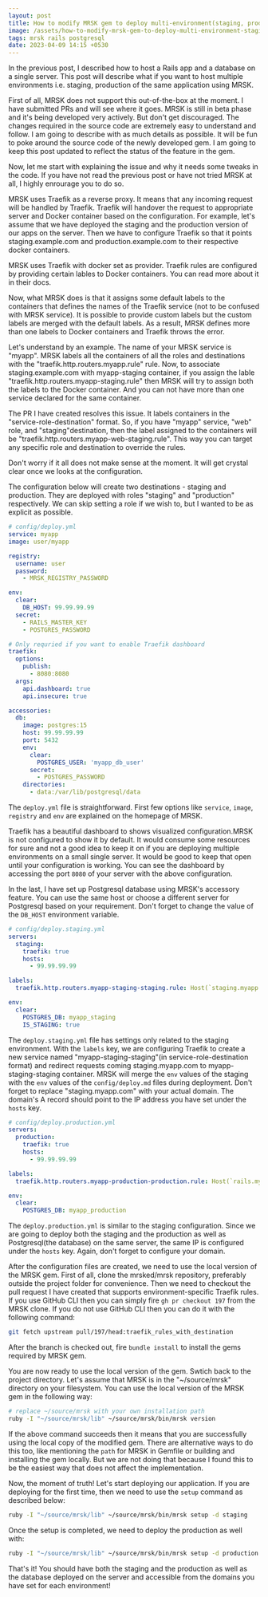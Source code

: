```yaml
---
layout: post
title: How to modify MRSK gem to deploy multi-environment(staging, production) applications
image: /assets/how-to-modify-mrsk-gem-to-deploy-multi-environment-staging-production-applications.png
tags: mrsk rails postgresql
date: 2023-04-09 14:15 +0530
---
```

In the previous post, I described how to host a Rails app and a database on a single server. This post will describe what if you want to host multiple environments i.e. staging, production of the same application using MRSK.

First of all, MRSK does not support this out-of-the-box at the moment. I have submitted PRs and will see where it goes. MRSK is still in beta phase and it's being developed very actively. But don't get discouraged. The changes required in the source code are extremely easy to understand and follow. I am going to describe with as much details as possible. It will be fun to poke around the source code of the newly developed gem. I am going to keep this post updated to reflect the status of the feature in the gem.

Now, let me start with explaining the issue and why it needs some tweaks in the code. If you have not read the previous post or have not tried MRSK at all, I highly enrourage you to do so.

MRSK uses Traefik as a reverse proxy. It means that any incoming request will be handled by Traefik. Traefik will handover the request to appropriate server and Docker container based on the configuration. For example, let's assume that we have deployed the staging and the production version of our apps on the server. Then we have to configure Traefik so that it points staging.example.com and production.example.com to their respective docker containers.

MRSK uses Traefik with docker set as provider. Traefik rules are configured by providing certain lables to Docker containers. You can read more about it in their docs.

Now, what MRSK does is that it assigns some default labels to the containers that defines the names of the Traefik service (not to be confused with MRSK service). It is possible to provide custom labels but the custom labels are merged with the default labels. As a result, MRSK defines more than one labels to Docker containers and Traefik throws the error.

Let's understand by an example. The name of your MRSK service is "myapp". MRSK labels all the containers of all the roles and destinations with the "traefik.http.routers.myapp.rule" rule. Now, to associate staging.example.com with myapp-staging container, if you assign the lable "traefik.http.routers.myapp-staging.rule" then MRSK will try to assign both the labels to the Docker container. And you can not have more than one service declared for the same container.

The PR I have created resolves this issue. It labels containers in the "service-role-destination" format. So, if you have "myapp" service, "web" role, and "staging"destination, then the label assigned to the containers will be "traefik.http.routers.myapp-web-staging.rule". This way you can target any specific role and destination to override the rules.

Don't worry if it all does not make sense at the moment. It will get crystal clear once we looks at the configuration.

The configuration below will create two destinations - staging and production. They are deployed with roles "staging" and "production" respectively. We can skip setting a role if we wish to, but I wanted to be as explicit as possible.

```yml
# config/deploy.yml
service: myapp
image: user/myapp

registry:
  username: user
  password:
    - MRSK_REGISTRY_PASSWORD

env:
  clear:
    DB_HOST: 99.99.99.99
  secret:
    - RAILS_MASTER_KEY
    - POSTGRES_PASSWORD

# Only requried if you want to enable Traefik dashboard
traefik:
  options:
    publish:
      - 8080:8080
  args:
    api.dashboard: true
    api.insecure: true

accessories:
  db:
    image: postgres:15
    host: 99.99.99.99
    port: 5432
    env:
      clear:
        POSTGRES_USER: 'myapp_db_user'
      secret:
        - POSTGRES_PASSWORD
    directories:
      - data:/var/lib/postgresql/data
```
The `deploy.yml` file is straightforward. First few options like `service`, `image`, `registry` and `env` are explained on the homepage of MRSK.

Traefik has a beautiful dashboard to shows visualized configuration.MRSK is not configured to show it by default. It would consume some resources for sure and not a good idea to keep it on if you are deploying multiple environments on a small single server. It would be good to keep that open until your configuration is working. You can see the dashboard by accessing the port `8080` of your server with the above configuration.

In the last, I have set up Postgresql database using MRSK's accessory feature. You can use the same host or choose a different server for Postgresql based on your requirement. Don't forget to change the value of the `DB_HOST` environment variable.

```yml
# config/deploy.staging.yml
servers:
  staging:
    traefik: true
    hosts:
      - 99.99.99.99

labels:
  traefik.http.routers.myapp-staging-staging.rule: Host(`staging.myapp.com`)

env:
  clear:
    POSTGRES_DB: myapp_staging
    IS_STAGING: true
```
The `deploy.staging.yml` file has settings only related to the staging environment. With the `labels` key, we are configuring Traefik to create a new service named "myapp-staging-staging"(in service-role-destination format) and redirect requests coming staging.myapp.com to myapp-staging-staging container. MRSK will merge the `env` values of the staging with the `env` values of the `config/deploy.md` files during deployment. Don't forget to replace "staging.myapp.com" with your actual domain. The domain's A record should point to the IP address you have set under the `hosts` key.

```yml
# config/deploy.production.yml
servers:
  production:
    traefik: true
    hosts:
      - 99.99.99.99

labels:
  traefik.http.routers.myapp-production-production.rule: Host(`rails.myapp.com`)

env:
  clear:
    POSTGRES_DB: myapp_production
```
The `deploy.production.yml` is similar to the staging configuration. Since we are going to deploy both the staging and the production as well as Postgresql(the database) on the same server, the same IP is configured under the `hosts` key. Again, don't forget to configure your domain.

After the configuration files are created, we need to use the local version of the MRSK gem. First of all, clone the mrsked/mrsk repository, preferably outside the project folder for convenience. Then we need to checkout the pull request I have created that supports environment-specific Traefik rules. If you use GitHub CLI then you can simply fire `gh pr checkout 197` from the MRSK clone. If you do not use GitHub CLI then you can do it with the following command:
```sh
git fetch upstream pull/197/head:traefik_rules_with_destination
```

After the branch is checked out, fire `bundle install` to install the gems required by MRSK gem.

You are now ready to use the local version of the gem. Swtich back to the project directory. Let's assume that MRSK is in the "~/source/mrsk" directory on your filesystem. You can use the local version of the MRSK gem in the following way:
```sh
# replace ~/source/mrsk with your own installation path
ruby -I "~/source/mrsk/lib" ~/source/mrsk/bin/mrsk version
```

If the above command succeeds then it means that you are successfully using the local copy of the modified gem. There are alternative ways to do this too, like mentioning the `path` for MRSK in Gemfile or building and installing the gem locally. But we are not doing that because I found this to be the easiest way that does not affect the implementation.

Now, the moment of truth! Let's start deploying our application. If you are deploying for the first time, then we need to use the `setup` command as described below:
```sh
ruby -I "~/source/mrsk/lib" ~/source/mrsk/bin/mrsk setup -d staging
```

Once the setup is completed, we need to deploy the production as well with:
```sh
ruby -I "~/source/mrsk/lib" ~/source/mrsk/bin/mrsk setup -d production
```

That's it! You should have both the staging and the production as well as the database deployed on the server and accessible from the domains you have set for each environment!
